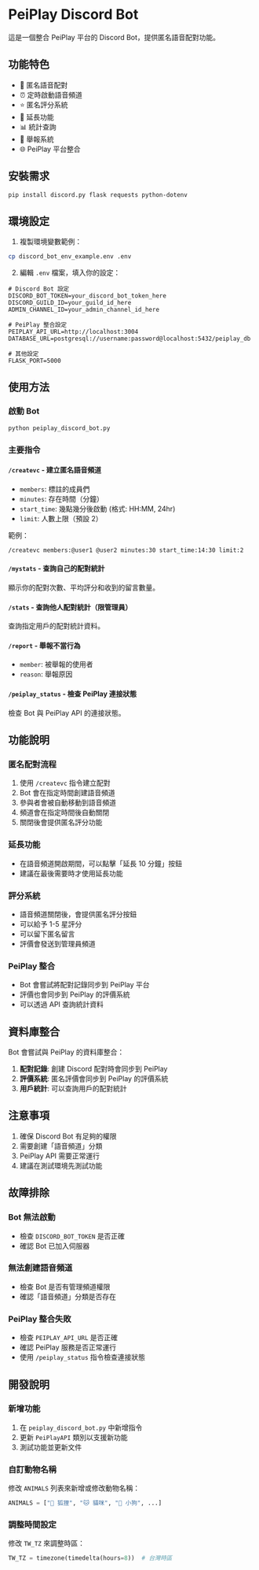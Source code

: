 # PeiPlay Discord Bot

這是一個整合 PeiPlay 平台的 Discord Bot，提供匿名語音配對功能。

## 功能特色

- 🎯 匿名語音配對
- ⏰ 定時啟動語音頻道
- ⭐ 匿名評分系統
- 🔄 延長功能
- 📊 統計查詢
- 🚨 舉報系統
- 🌐 PeiPlay 平台整合

## 安裝需求

```bash
pip install discord.py flask requests python-dotenv
```

## 環境設定

1. 複製環境變數範例：
```bash
cp discord_bot_env_example.env .env
```

2. 編輯 `.env` 檔案，填入你的設定：
```env
# Discord Bot 設定
DISCORD_BOT_TOKEN=your_discord_bot_token_here
DISCORD_GUILD_ID=your_guild_id_here
ADMIN_CHANNEL_ID=your_admin_channel_id_here

# PeiPlay 整合設定
PEIPLAY_API_URL=http://localhost:3004
DATABASE_URL=postgresql://username:password@localhost:5432/peiplay_db

# 其他設定
FLASK_PORT=5000
```

## 使用方法

### 啟動 Bot
```bash
python peiplay_discord_bot.py
```

### 主要指令

#### `/createvc` - 建立匿名語音頻道
- `members`: 標註的成員們
- `minutes`: 存在時間（分鐘）
- `start_time`: 幾點幾分後啟動 (格式: HH:MM, 24hr)
- `limit`: 人數上限（預設 2）

範例：
```
/createvc members:@user1 @user2 minutes:30 start_time:14:30 limit:2
```

#### `/mystats` - 查詢自己的配對統計
顯示你的配對次數、平均評分和收到的留言數量。

#### `/stats` - 查詢他人配對統計（限管理員）
查詢指定用戶的配對統計資料。

#### `/report` - 舉報不當行為
- `member`: 被舉報的使用者
- `reason`: 舉報原因

#### `/peiplay_status` - 檢查 PeiPlay 連接狀態
檢查 Bot 與 PeiPlay API 的連接狀態。

## 功能說明

### 匿名配對流程
1. 使用 `/createvc` 指令建立配對
2. Bot 會在指定時間創建語音頻道
3. 參與者會被自動移動到語音頻道
4. 頻道會在指定時間後自動關閉
5. 關閉後會提供匿名評分功能

### 延長功能
- 在語音頻道開啟期間，可以點擊「延長 10 分鐘」按鈕
- 建議在最後需要時才使用延長功能

### 評分系統
- 語音頻道關閉後，會提供匿名評分按鈕
- 可以給予 1-5 星評分
- 可以留下匿名留言
- 評價會發送到管理員頻道

### PeiPlay 整合
- Bot 會嘗試將配對記錄同步到 PeiPlay 平台
- 評價也會同步到 PeiPlay 的評價系統
- 可以透過 API 查詢統計資料

## 資料庫整合

Bot 會嘗試與 PeiPlay 的資料庫整合：

1. **配對記錄**: 創建 Discord 配對時會同步到 PeiPlay
2. **評價系統**: 匿名評價會同步到 PeiPlay 的評價系統
3. **用戶統計**: 可以查詢用戶的配對統計

## 注意事項

1. 確保 Discord Bot 有足夠的權限
2. 需要創建「語音頻道」分類
3. PeiPlay API 需要正常運行
4. 建議在測試環境先測試功能

## 故障排除

### Bot 無法啟動
- 檢查 `DISCORD_BOT_TOKEN` 是否正確
- 確認 Bot 已加入伺服器

### 無法創建語音頻道
- 檢查 Bot 是否有管理頻道權限
- 確認「語音頻道」分類是否存在

### PeiPlay 整合失敗
- 檢查 `PEIPLAY_API_URL` 是否正確
- 確認 PeiPlay 服務是否正常運行
- 使用 `/peiplay_status` 指令檢查連接狀態

## 開發說明

### 新增功能
1. 在 `peiplay_discord_bot.py` 中新增指令
2. 更新 `PeiPlayAPI` 類別以支援新功能
3. 測試功能並更新文件

### 自訂動物名稱
修改 `ANIMALS` 列表來新增或修改動物名稱：
```python
ANIMALS = ["🦊 狐狸", "🐱 貓咪", "🐶 小狗", ...]
```

### 調整時間設定
修改 `TW_TZ` 來調整時區：
```python
TW_TZ = timezone(timedelta(hours=8))  # 台灣時區
``` 